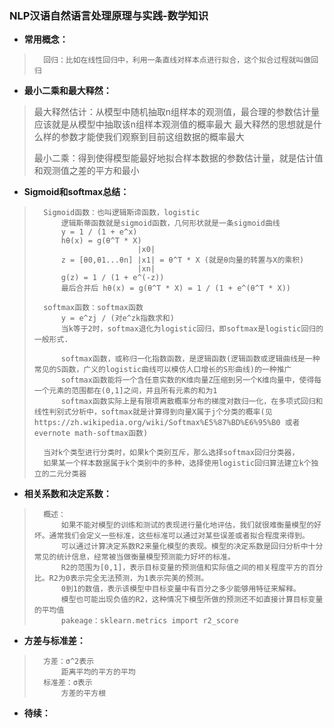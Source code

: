 ### NLP汉语自然语言处理原理与实践-数学知识
- **常用概念：**
>       回归：比如在线性回归中，利用一条直线对样本点进行拟合，这个拟合过程就叫做回归
>
>
>
>



- **最小二乘和最大释然：**
> 最大释然估计：从模型中随机抽取n组样本的观测值，最合理的参数估计量应该就是从模型中抽取该n组样本观测值的概率最大
>  最大释然的思想就是什么样的参数才能使我们观察到目前这组数据的概率最大
>
> 最小二乘：得到使得模型能最好地拟合样本数据的参数估计量，就是估计值和观测值之差的平方和最小
>
>
>


- **Sigmoid和softmax总结：**
>       Sigmoid函数：也叫逻辑斯谛函数，logistic
>           逻辑斯蒂函数就是sigmoid函数，几何形状就是一条sigmoid曲线
>           y = 1 / (1 + e^x)
>           hθ(x) = g(θ^T * X)
>                            |x0|
>           z = [θ0,θ1...θn] |x1| = θ^T * X (就是θ向量的转置与X的乘积)
>                            |xn|
>           g(z) = 1 / (1 + e^(-z))
>           最后合并后 hθ(x) = g(θ^T * X) = 1 / (1 + e^(θ^T * X))
>
>       softmax函数：softmax函数
>           y = e^zj / (对e^zk指数求和)
>           当k等于2时，softmax退化为logistic回归，即softmax是logistic回归的一般形式.
>
>           softmax函数，或称归一化指数函数，是逻辑函数(逻辑函数或逻辑曲线是一种常见的S函数，广义的logistic曲线可以模仿人口增长的S形曲线)的一种推广
>           softmax函数能将一个含任意实数的K维向量Z压缩到另一个K维向量中，使得每一个元素的范围都在(0,1]之间，并且所有元素的和为1
>           softmax函数实际上是有限项离散概率分布的梯度对数归一化，在多项式回归和线性判别式分析中，softmax就是计算得到向量X属于j个分类的概率(见https://zh.wikipedia.org/wiki/Softmax%E5%87%BD%E6%95%B0 或者evernote math-softmax函数)
>
>       当对k个类型进行分类时，如果k个类别互斥，那么选择softmax回归分类器，
>       如果某一个样本数据属于k个类别中的多种，选择使用logistic回归算法建立k个独立的二元分类器
>
>

- **相关系数和决定系数：**
>       概述：
>           如果不能对模型的训练和测试的表现进行量化地评估，我们就很难衡量模型的好坏。通常我们会定义一些标准，这些标准可以通过对某些误差或者拟合程度来得到。
>           可以通过计算决定系数R2来量化模型的表现。模型的决定系数是回归分析中十分常见的统计信息，经常被当做衡量模型预测能力好坏的标准。
>           R2的范围为[0,1]，表示目标变量的预测值和实际值之间的相关程度平方的百分比。R2为0表示完全无法预测，为1表示完美的预测。
>           0到1的数值，表示该模型中目标变量中有百分之多少能够用特征来解释。
>           模型也可能出现负值的R2，这种情况下模型所做的预测还不如直接计算目标变量的平均值
>           pakeage：sklearn.metrics import r2_score
>

- **方差与标准差：**
>       方差：σ^2表示
>           距离平均的平方的平均
>       标准差：σ表示
>           方差的平方根
>
>
>
>
>

- **待续：**
>
>
>
>
>
>
>
>
>
>
>
>
>
>
>
>
>
>
>
>
>
>
>
>
>
>
